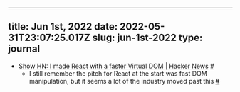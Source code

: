 
---
title: Jun 1st, 2022 
date: 2022-05-31T23:07:25.017Z
slug: jun-1st-2022
type: journal
---
* [Show HN: I made React with a faster Virtual DOM | Hacker News](https://news.ycombinator.com/item?id=31576634) [#](#62bee4d8-ca6d-435d-ae1d-30c0c3f6477d)<a name="62bee4d8-ca6d-435d-ae1d-30c0c3f6477d"></a>
  * I still remember the pitch for React at the start was fast DOM manipulation, but it seems a lot of the industry moved past this [#](#62bee4d8-11db-4090-9c9c-ce6706497b80)<a name="62bee4d8-11db-4090-9c9c-ce6706497b80"></a>

